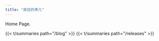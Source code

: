 ```yaml
---
title: "疯狂的茶几"
---
```


Home Page.

{{< t/summaries  path="/blog" >}}
{{< t/summaries  path="/releases" >}}
